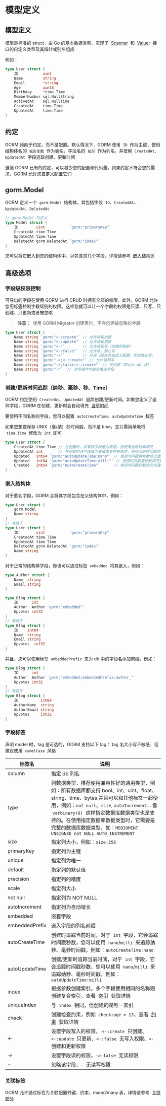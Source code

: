 # 模型定义

## 模型定义

模型是标准的 struct，由 Go 的基本数据类型、实现了  [Scanner](https://pkg.go.dev/database/sql/?tab=doc#Scanner)  和  [Valuer](https://pkg.go.dev/database/sql/driver#Valuer)  接口的自定义类型及其指针或别名组成

例如：

```go
type User struct {
    ID           uint
    Name         string
    Email        *string
    Age          uint8
    Birthday     *time.Time
    MemberNumber sql.NullString
    ActivedAt    sql.NullTime
    CreatedAt    time.Time
    UpdatedAt    time.Time
}
```

## 约定

GORM 倾向于约定，而不是配置。默认情况下，GORM 使用  `ID`  作为主键，使用结构体名的  `蛇形复数`  作为表名，字段名的  `蛇形`  作为列名，并使用  `CreatedAt`、`UpdatedAt`  字段追踪创建、更新时间

遵循 GORM 已有的约定，可以减少您的配置和代码量。如果约定不符合您的需求，[GORM 允许您自定义配置它们](https://gorm.io/zh_CN/docs/conventions.html)

## gorm.Model

GORM 定义一个  `gorm.Model`  结构体，其包括字段  `ID`、`CreatedAt`、`UpdatedAt`、`DeletedAt`

```go
// gorm.Model 的定义
type Model struct {
    ID        uint           `gorm:"primaryKey"`
    CreatedAt time.Time
    UpdatedAt time.Time
    DeletedAt gorm.DeletedAt `gorm:"index"`
}
```

您可以将它嵌入到您的结构体中，以包含这几个字段，详情请参考  [嵌入结构体](https://learnku.com/docs/gorm/v2/models/9729#9b91fc)

## 高级选项

### 字段级权限控制

可导出的字段在使用 GORM 进行 CRUD 时拥有全部的权限，此外，GORM 允许您用标签控制字段级别的权限。这样您就可以让一个字段的权限是只读、只写、只创建、只更新或者被忽略

> **注意：**  使用 GORM Migrator 创建表时，不会创建被忽略的字段

```go
type User struct {
    Name string `gorm:"<-:create"` // 允许读和创建
    Name string `gorm:"<-:update"` // 允许读和更新
    Name string `gorm:"<-"`        // 允许读和写（创建和更新）
    Name string `gorm:"<-:false"`  // 允许读，禁止写
    Name string `gorm:"->"`        // 只读（除非有自定义配置，否则禁止写）
    Name string `gorm:"->;<-:create"` // 允许读和写
    Name string `gorm:"->:false;<-:create"` // 仅创建（禁止从 db 读）
    Name string `gorm:"-"`  // 读写操作均会忽略该字段
}
```

### 创建/更新时间追踪（纳秒、毫秒、秒、Time）

GORM 约定使用  `CreatedAt`、`UpdatedAt`  追踪创建/更新时间。如果您定义了这种字段，GORM 在创建、更新时会自动填充  [当前时间](https://gorm.io/zh_CN/docs/gorm_config.html#now_func)

要使用不同名称的字段，您可以配置  `autoCreateTime`、`autoUpdateTime`  标签

如果您想要保存 UNIX（毫/纳）秒时间戳，而不是 time，您只需简单地将  `time.Time`  修改为  `int`  即可

```go
type User struct {
    CreatedAt time.Time // 在创建时，如果该字段值为零值，则使用当前时间填充
    UpdatedAt int       // 在创建时该字段值为零值或者在更新时，使用当前时间戳秒数填充
    Updated   int64 `gorm:"autoUpdateTime:nano"` // 使用时间戳纳秒数填充更新时间
    Updated   int64 `gorm:"autoUpdateTime:milli"` // 使用时间戳毫秒数填充更新时间
    Created   int64 `gorm:"autoCreateTime"`      // 使用时间戳秒数填充创建时间
}
```

### 嵌入结构体

对于匿名字段，GORM 会将其字段包含在父结构体中，例如：

```go
type User struct {
    gorm.Model
    Name string
}
// 等效于
type User struct {
    ID        uint           `gorm:"primaryKey"`
    CreatedAt time.Time
    UpdatedAt time.Time
    DeletedAt gorm.DeletedAt `gorm:"index"`
    Name string
}
```

对于正常的结构体字段，你也可以通过标签  `embedded`  将其嵌入，例如：

```go
type Author struct {
    Name  string
    Email string
}

type Blog struct {
    ID      int
    Author  Author `gorm:"embedded"`
    Upvotes int32
}
// 等效于
type Blog struct {
    ID    int64
    Name  string
    Email string
    Upvotes  int32
}
```

并且，您可以使用标签  `embeddedPrefix`  来为 db 中的字段名添加前缀，例如：

```go
type Blog struct {
    ID      int
    Author  Author `gorm:"embedded;embeddedPrefix:author_"`
    Upvotes int32
}
// 等效于
type Blog struct {
    ID          int64
    AuthorName  string
    AuthorEmail string
    Upvotes     int32
}
```

### 字段标签

声明 model 时，tag 是可选的，GORM 支持以下 tag： tag 名大小写不敏感，但建议使用  `camelCase`  风格

| 标签名         | 说明                                                                                                                                                                                                                                                                                                                                                |
| -------------- | --------------------------------------------------------------------------------------------------------------------------------------------------------------------------------------------------------------------------------------------------------------------------------------------------------------------------------------------------- |
| column         | 指定 db 列名                                                                                                                                                                                                                                                                                                                                        |
| type           | 列数据类型，推荐使用兼容性好的通用类型，例如：所有数据库都支持 bool、int、uint、float、string、time、bytes 并且可以和其他标签一起使用，例如：`not null`、`size`, `autoIncrement`… 像  `varbinary(8)`  这样指定数据库数据类型也是支持的。在使用指定数据库数据类型时，它需要是完整的数据库数据类型，如：`MEDIUMINT UNSIGNED not NULL AUTO_INSTREMENT` |
| size           | 指定列大小，例如：`size:256`                                                                                                                                                                                                                                                                                                                        |
| primaryKey     | 指定列为主键                                                                                                                                                                                                                                                                                                                                        |
| unique         | 指定列为唯一                                                                                                                                                                                                                                                                                                                                        |
| default        | 指定列的默认值                                                                                                                                                                                                                                                                                                                                      |
| precision      | 指定列的精度                                                                                                                                                                                                                                                                                                                                        |
| scale          | 指定列大小                                                                                                                                                                                                                                                                                                                                          |
| not null       | 指定列为 NOT NULL                                                                                                                                                                                                                                                                                                                                   |
| autoIncrement  | 指定列为自动增长                                                                                                                                                                                                                                                                                                                                    |
| embedded       | 嵌套字段                                                                                                                                                                                                                                                                                                                                            |
| embeddedPrefix | 嵌入字段的列名前缀                                                                                                                                                                                                                                                                                                                                  |
| autoCreateTime | 创建时追踪当前时间，对于  `int`  字段，它会追踪时间戳秒数，您可以使用  `nano`/`milli`  来追踪纳秒、毫秒时间戳，例如：`autoCreateTime:nano`                                                                                                                                                                                                          |
| autoUpdateTime | 创建/更新时追踪当前时间，对于  `int`  字段，它会追踪时间戳秒数，您可以使用  `nano`/`milli`  来追踪纳秒、毫秒时间戳，例如：`autoUpdateTime:milli`                                                                                                                                                                                                    |
| index          | 根据参数创建索引，多个字段使用相同的名称则创建复合索引，查看  [索引](https://gorm.io/zh_CN/docs/indexes.html)  获取详情                                                                                                                                                                                                                             |
| uniqueIndex    | 与  `index`  相同，但创建的是唯一索引                                                                                                                                                                                                                                                                                                               |
| check          | 创建检查约束，例如  `check:age > 13`，查看  [约束](https://gorm.io/zh_CN/docs/constraints.html)  获取详情                                                                                                                                                                                                                                           |
| <-             | 设置字段写入的权限， `<-:create`  只创建、`<-:update`  只更新、`<-:false`  无写入权限、`<-`  创建和更新权限                                                                                                                                                                                                                                         |
| ->             | 设置字段读的权限，`->:false`  无读权限                                                                                                                                                                                                                                                                                                              |
| -              | 忽略该字段，`-`  无读写权限                                                                                                                                                                                                                                                                                                                         |

### 关联标签

GORM 允许通过标签为关联配置外键、约束、many2many 表，详情请参考  [关联部分](https://gorm.io/zh_CN/docs/associations.html#tags)
